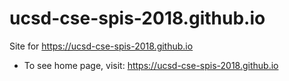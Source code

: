 # ucsd-cse-spis-2018.github.io

Site for https://ucsd-cse-spis-2018.github.io

* To see home page, visit: https://ucsd-cse-spis-2018.github.io


